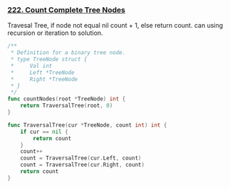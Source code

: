 ### [222. Count Complete Tree Nodes]

Travesal Tree, if node not equal nil count + 1, else return count.
can using recursion or iteration to solution.

```go
/**
 * Definition for a binary tree node.
 * type TreeNode struct {
 *     Val int
 *     Left *TreeNode
 *     Right *TreeNode
 * }
 */
func countNodes(root *TreeNode) int {
	return TraversalTree(root, 0)
}

func TraversalTree(cur *TreeNode, count int) int {
	if cur == nil {
		return count
	}
	count++
	count = TraversalTree(cur.Left, count)
	count = TraversalTree(cur.Right, count)
	return count
}
```

[222. Count Complete Tree Nodes]: https://leetcode.com/problems/count-complete-tree-nodes/